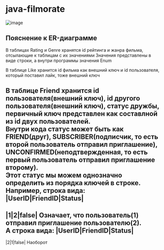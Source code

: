 # java-filmorate
![image](https://user-images.githubusercontent.com/57040971/230021187-3ae93bab-0f95-4358-8900-f4f838729575.png)

## Пояснение к ER-диаграмме
В таблицах Rating и Genre хранятся id рейтинга и жанра фильма, отсылающие к таблицам с их значениями
Значения представлены в виде строки, а внутри программы значения Enum

В таблице Like хранится id фильма как внешний ключ и id пользователя, который поставил лайк, тоже внешний ключ

В таблице Friend хранится id пользователя(внешний ключ), id другого пользователя(внешний ключ), статус дружбы, первичный ключ представлен как составлной из id двух пользователей.<br>
Внутри кода статус может быть как FRIEND(друг), SUBSCRIBER(подписчик, то есть второй пользователь отправил приглашение), UNCONFIRMED(неподтвержденная, то есть первый пользователь отправил приглашение второму).<br>
Этот статус мы можем однозначно определить из порядка ключей в строке.<br>
Например, строка вида:<br>
|UserID|FriendID|Status|
-----------
|1|2|false|
Означает, что пользователь(1) отправил приглашение пользователю(2).<br>
А строка вида:
|UserID|FriendID|Status|
-----------
|2|1|false|
Наоборот


